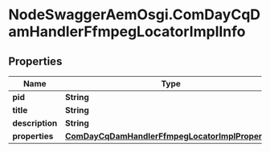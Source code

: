 # NodeSwaggerAemOsgi.ComDayCqDamHandlerFfmpegLocatorImplInfo

## Properties
Name | Type | Description | Notes
------------ | ------------- | ------------- | -------------
**pid** | **String** |  | [optional] 
**title** | **String** |  | [optional] 
**description** | **String** |  | [optional] 
**properties** | [**ComDayCqDamHandlerFfmpegLocatorImplProperties**](ComDayCqDamHandlerFfmpegLocatorImplProperties.md) |  | [optional] 



